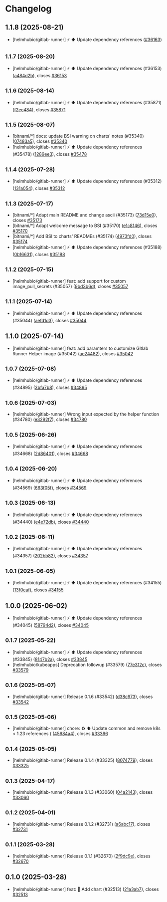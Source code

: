 # Changelog

## 1.1.8 (2025-08-21)

* [helmhubio/gitlab-runner] :zap: :arrow_up: Update dependency references ([#36163](https://github.com/helmhub-io/charts/pull/36163))

## <small>1.1.7 (2025-08-20)</small>

* [helmhubio/gitlab-runner] :zap: :arrow_up: Update dependency references (#36153) ([a484d2b](https://github.com/helmhub-io/charts/commit/a484d2b420bcb31afb452d1664f409487a28e154)), closes [#36153](https://github.com/helmhub-io/charts/issues/36153)

## <small>1.1.6 (2025-08-14)</small>

* [helmhubio/gitlab-runner] :zap: :arrow_up: Update dependency references (#35871) ([f2ec484](https://github.com/helmhub-io/charts/commit/f2ec48441135126aaa3eb0a19aafd09e6acc2643)), closes [#35871](https://github.com/helmhub-io/charts/issues/35871)

## <small>1.1.5 (2025-08-07)</small>

* [bitnami/*] docs: update BSI warning on charts' notes (#35340) ([07483a5](https://github.com/helmhub-io/charts/commit/07483a5ed964b409266dc025e4b55bf2eb0f621c)), closes [#35340](https://github.com/helmhub-io/charts/issues/35340)
* [helmhubio/gitlab-runner] :zap: :arrow_up: Update dependency references (#35478) ([1289ee3](https://github.com/helmhub-io/charts/commit/1289ee381f97ef5a68be658466f4899e92fb4575)), closes [#35478](https://github.com/helmhub-io/charts/issues/35478)

## <small>1.1.4 (2025-07-28)</small>

* [helmhubio/gitlab-runner] :zap: :arrow_up: Update dependency references (#35312) ([131a054](https://github.com/helmhub-io/charts/commit/131a054622302c9a02fd1526d1b114be035ea17a)), closes [#35312](https://github.com/helmhub-io/charts/issues/35312)

## <small>1.1.3 (2025-07-17)</small>

* [bitnami/*] Adapt main README and change ascii (#35173) ([73d15e0](https://github.com/helmhub-io/charts/commit/73d15e03e04647efa902a1d14a09ea8657429cd0)), closes [#35173](https://github.com/helmhub-io/charts/issues/35173)
* [bitnami/*] Adapt welcome message to BSI (#35170) ([e1c8146](https://github.com/helmhub-io/charts/commit/e1c8146831516fb35de736a6f3fd10e5e7a44286)), closes [#35170](https://github.com/helmhub-io/charts/issues/35170)
* [bitnami/*] Add BSI to charts' READMEs (#35174) ([4973fd0](https://github.com/helmhub-io/charts/commit/4973fd08dd7e95398ddcc4054538023b542e19f2)), closes [#35174](https://github.com/helmhub-io/charts/issues/35174)
* [helmhubio/gitlab-runner] :zap: :arrow_up: Update dependency references (#35188) ([0b16631](https://github.com/helmhub-io/charts/commit/0b166314aa21c0a869037538493d7e0a550ec3a4)), closes [#35188](https://github.com/helmhub-io/charts/issues/35188)

## <small>1.1.2 (2025-07-15)</small>

* [helmhubio/gitlab-runner] feat: add support for custom image_pull_secrets (#35057) ([9bd3b6d](https://github.com/helmhub-io/charts/commit/9bd3b6dd43f4592803bb09521311cef324e8d230)), closes [#35057](https://github.com/helmhub-io/charts/issues/35057)

## <small>1.1.1 (2025-07-14)</small>

* [helmhubio/gitlab-runner] :zap: :arrow_up: Update dependency references (#35044) ([aefd1d3](https://github.com/helmhub-io/charts/commit/aefd1d325ab30175d292ef24b86b04715a6fab28)), closes [#35044](https://github.com/helmhub-io/charts/issues/35044)

## 1.1.0 (2025-07-14)

* [helmhubio/gitlab-runner] feat: add paramters to customize Gitlab Runner Helper image (#35042) ([ae24482](https://github.com/helmhub-io/charts/commit/ae244829471a787b754f6ab75f2d3355d7288c88)), closes [#35042](https://github.com/helmhub-io/charts/issues/35042)

## <small>1.0.7 (2025-07-08)</small>

* [helmhubio/gitlab-runner] :zap: :arrow_up: Update dependency references (#34895) ([3bfa7b8](https://github.com/helmhub-io/charts/commit/3bfa7b8876c1948f78f4a72958d4790a6c4cf29a)), closes [#34895](https://github.com/helmhub-io/charts/issues/34895)

## <small>1.0.6 (2025-07-03)</small>

* [helmhubio/gitlab-runner] Wrong input expected by the helper function (#34780) ([e3292f7](https://github.com/helmhub-io/charts/commit/e3292f7012ac086a8a3a66075e57b6bb5480ea96)), closes [#34780](https://github.com/helmhub-io/charts/issues/34780)

## <small>1.0.5 (2025-06-26)</small>

* [helmhubio/gitlab-runner] :zap: :arrow_up: Update dependency references (#34668) ([2d86401](https://github.com/helmhub-io/charts/commit/2d8640184cfaf9e3d3ab34ef7230c1f2ad425d3b)), closes [#34668](https://github.com/helmhub-io/charts/issues/34668)

## <small>1.0.4 (2025-06-20)</small>

* [helmhubio/gitlab-runner] :zap: :arrow_up: Update dependency references (#34569) ([663f05f](https://github.com/helmhub-io/charts/commit/663f05f4b508adda31123edf41dd734e41c889ba)), closes [#34569](https://github.com/helmhub-io/charts/issues/34569)

## <small>1.0.3 (2025-06-13)</small>

* [helmhubio/gitlab-runner] :zap: :arrow_up: Update dependency references (#34440) ([e4e72db](https://github.com/helmhub-io/charts/commit/e4e72db9ffb2330098769406157516511361e7fe)), closes [#34440](https://github.com/helmhub-io/charts/issues/34440)

## <small>1.0.2 (2025-06-11)</small>

* [helmhubio/gitlab-runner] :zap: :arrow_up: Update dependency references (#34357) ([202bb82](https://github.com/helmhub-io/charts/commit/202bb8290d257139b2ec0bd3332d7837b2c6027d)), closes [#34357](https://github.com/helmhub-io/charts/issues/34357)

## <small>1.0.1 (2025-06-05)</small>

* [helmhubio/gitlab-runner] :zap: :arrow_up: Update dependency references (#34155) ([13f0eaf](https://github.com/helmhub-io/charts/commit/13f0eaf9476602ca3fe6335ea1014a444d5d5833)), closes [#34155](https://github.com/helmhub-io/charts/issues/34155)

## 1.0.0 (2025-06-02)

* [helmhubio/gitlab-runner] :zap: :arrow_up: Update dependency references (#34045) ([58794d2](https://github.com/helmhub-io/charts/commit/58794d2eadac025a4a42b16286c34f2931467968)), closes [#34045](https://github.com/helmhub-io/charts/issues/34045)

## <small>0.1.7 (2025-05-22)</small>

* [helmhubio/gitlab-runner] :zap: :arrow_up: Update dependency references (#33845) ([8147b2a](https://github.com/helmhub-io/charts/commit/8147b2ace9eae464b8199b94526e8e005ec37a2f)), closes [#33845](https://github.com/helmhub-io/charts/issues/33845)
* [helmhubio/kubeapps] Deprecation followup (#33579) ([77e312c](https://github.com/helmhub-io/charts/commit/77e312c1772d4d7c4dc5d3ac0e80f4e452e3a062)), closes [#33579](https://github.com/helmhub-io/charts/issues/33579)

## <small>0.1.6 (2025-05-07)</small>

* [helmhubio/gitlab-runner] Release 0.1.6 (#33542) ([d38c973](https://github.com/helmhub-io/charts/commit/d38c973e311bc5f4a7680bb4fc1c0ece166d093a)), closes [#33542](https://github.com/helmhub-io/charts/issues/33542)

## <small>0.1.5 (2025-05-06)</small>

* [helmhubio/gitlab-runner] chore: :recycle: :arrow_up: Update common and remove k8s < 1.23 references ( ([45684a4](https://github.com/helmhub-io/charts/commit/45684a43de8c36d10cf147d332f5205fb3f9e187)), closes [#33366](https://github.com/helmhub-io/charts/issues/33366)

## <small>0.1.4 (2025-05-05)</small>

* [helmhubio/gitlab-runner] Release 0.1.4 (#33325) ([8074779](https://github.com/helmhub-io/charts/commit/8074779bfb292239e7267b80655026b9c61cb156)), closes [#33325](https://github.com/helmhub-io/charts/issues/33325)

## <small>0.1.3 (2025-04-17)</small>

* [helmhubio/gitlab-runner] Release 0.1.3 (#33060) ([04a2143](https://github.com/helmhub-io/charts/commit/04a214358e8fde59c68ca709d81f0b0da6b919c0)), closes [#33060](https://github.com/helmhub-io/charts/issues/33060)

## <small>0.1.2 (2025-04-01)</small>

* [helmhubio/gitlab-runner] Release 0.1.2 (#32731) ([a6abc17](https://github.com/helmhub-io/charts/commit/a6abc177b589876309abf9e31178f769672ed710)), closes [#32731](https://github.com/helmhub-io/charts/issues/32731)

## <small>0.1.1 (2025-03-28)</small>

* [helmhubio/gitlab-runner] Release 0.1.1 (#32670) ([2f9dc9e](https://github.com/helmhub-io/charts/commit/2f9dc9ee556d69c1a9eee6c7892b30142f07abb7)), closes [#32670](https://github.com/helmhub-io/charts/issues/32670)

## 0.1.0 (2025-03-28)

* [helmhubio/gitlab-runner] feat: :tada: Add chart (#32513) ([21a3ab7](https://github.com/helmhub-io/charts/commit/21a3ab7fee7556e49d96bef57c0880d2d2d068ed)), closes [#32513](https://github.com/helmhub-io/charts/issues/32513)
